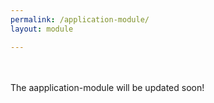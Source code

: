 ```yaml
---
permalink: /application-module/
layout: module

---
```


<br>
<br>
The aapplication-module will be updated soon!